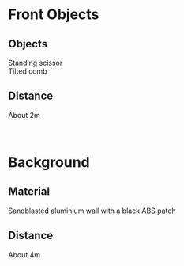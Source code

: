 # Front Objects

## Objects

Standing scissor  
Tilted comb

## Distance

About 2m

<br>

# Background

## Material

Sandblasted aluminium wall with a black ABS patch

## Distance

About 4m